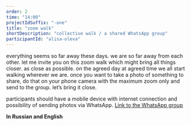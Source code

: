 ```yaml
---
order: 2
time: "14:00"
projectIdSuffix: "-one"
title: "zoom walk"
shortDescription: "collective walk / a shared WhatsApp group"
participantId: "alisa-oleva"
---
```


everything seems so far away these days. we are so far away from each other. let me invite you on this zoom walk which might bring all things closer. as close as possible. on the agreed day at agreed time we all start walking wherever we are. once you want to take a photo of something to share, do that on your phone camera with the maximum zoom only and send to the group. let’s bring it close.

participants should have a mobile device with internet connection and possibility of sending photos via WhatsApp. [Link to the WhatsApp group](https://chat.whatsapp.com/J5t73T2LBhNKloe4x2yOG1)

**In Russian and English**
